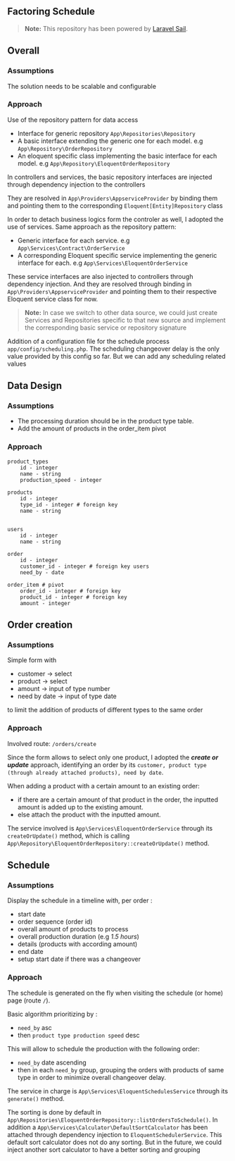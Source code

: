 

## Factoring Schedule

> **Note:** This repository has been powered by  [Laravel Sail](https://laravel.com/docs/11.x/sail).

## Overall

### Assumptions

The solution needs to be scalable and configurable


### Approach

Use of the repository pattern for data access
- Interface for generic repository `App\Repositories\Repository`
- A basic interface extending the generic one for each model. e.g `App\Repository\OrderRepository`
- An eloquent specific class implementing the basic interface for each model. e.g `App\Repository\EloquentOrderRepository`

In controllers and services, the basic repository interfaces are injected through dependency injection to the controllers

They are resolved in `App\Providers\AppserviceProvider` by binding them and pointing them to the corresponding `Eloquent[Entity]Repository` class

In order to detach business logics form the controler as well, I adopted the use of services. Same approach as the repository pattern:

- Generic interface for each service. e.g `App\Services\Contract\OrderService`
- A corresponding Eloquent specific service implementing the generic interface for each. e.g `App\Services\EloquentOrderService`

These service interfaces are also injected to controllers through dependency injection. And they are resolved through binding in `App\Providers\AppserviceProvider` and pointing them to their respective Eloquent service class for now.

> **Note:** In case we switch to other data source, we could just create Services and Repositories specific to that new source and implement the corresponding basic service or repository signature

Addition of a configuration file for the schedule process `app/config/scheduling.php`. The scheduling changeover delay is the only value provided by this config so far. But we can add any scheduling related values

## Data Design

### Assumptions

- The processing duration should be in the product type table.
- Add the amount of products in the order_item pivot

### Approach

```
product_types
    id - integer
    name - string
    production_speed - integer

products
    id - integer
    type_id - integer # foreign key
    name - string


users
    id - integer
    name - string
 
order
    id - integer
    customer_id - integer # foreign key users
    need_by - date
 
order_item # pivot
    order_id - integer # foreign key 
    product_id - integer # foreign key
    amount - integer
```

## Order creation

### Assumptions

Simple form with 

- customer -> select
- product -> select
- amount -> input of type number
- need by date -> input of type date

to limit the addition of products of different types to the same order

### Approach

Involved route: `/orders/create`

Since the form allows to select only one product, I adopted the ***create or update*** approach, identifying an order by its `customer, product type (through already attached products), need by date`. 

When adding a product with a certain amount to an existing order:

- if there are a certain amount of that product in the order, the inputted amount is added up to the existing amount.
- else attach the product with the inputted amount.

The service involved is `App\Services\EloquentOrderService` through its `createOrUpdate()` method, which is calling `App\Repository\EloquentOrderRepository::createOrUpdate()` method.

## Schedule

### Assumptions

Display the schedule in a timeline with, per order :

- start date
- order sequence (order id)
- overall amount of products to process
- overall production duration (e.g *1.5 hours*)
- details (products with according amount)
- end date 
- setup start date if there was a changeover

### Approach

The schedule is generated on the fly when visiting the schedule (or home) page (route `/`).

Basic algorithm prioritizing by :

- `need_by` asc
- then `product type production speed` desc

This will allow to schedule the production with the following order:
- `need_by` date ascending
- then in each `need_by` group, grouping the orders with products of same type in order to minimize overall changeover delay.

The service in charge is `App\Services\EloquentSchedulesService` through its `generate()` method.

The sorting is done by default in `App\Repositories\EloquentOrderRepository::listOrdersToSchedule()`. In addition a `App\Services\Calculator\DefaultSortCalculator` has been attached through dependency injection to `EloquentSchedulerService`. This default sort calculator does not do any sorting. But in the future, we could inject another sort calculator to have a better sorting and grouping
